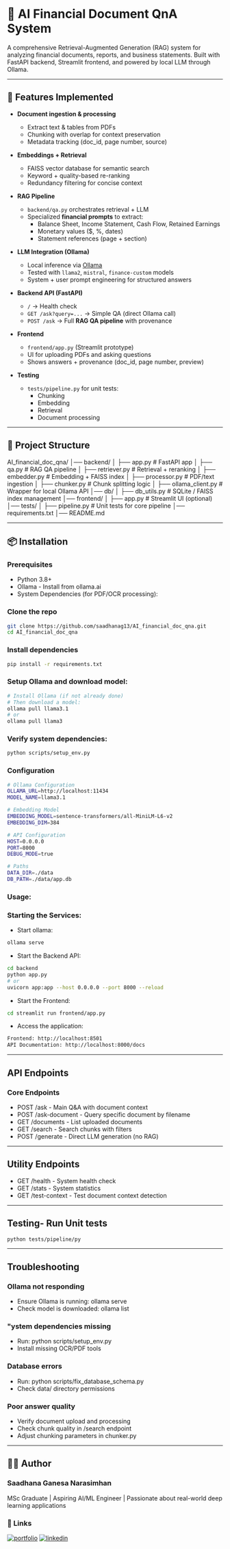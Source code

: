 # 🧠 AI Financial Document QnA System

A comprehensive Retrieval-Augmented Generation (RAG) system for analyzing financial documents, reports, and business statements. Built with FastAPI backend, Streamlit frontend, and powered by local LLM through Ollama.

---

## 🚀 Features Implemented

- **Document ingestion & processing**
  - Extract text & tables from PDFs
  - Chunking with overlap for context preservation
  - Metadata tracking (doc_id, page number, source)

- **Embeddings + Retrieval**
  - FAISS vector database for semantic search
  - Keyword + quality-based re-ranking
  - Redundancy filtering for concise context

- **RAG Pipeline**
  - `backend/qa.py` orchestrates retrieval + LLM
  - Specialized **financial prompts** to extract:
    - Balance Sheet, Income Statement, Cash Flow, Retained Earnings
    - Monetary values ($, %, dates)
    - Statement references (page + section)

- **LLM Integration (Ollama)**
  - Local inference via [Ollama](https://ollama.ai/)
  - Tested with `llama2`, `mistral`, `finance-custom` models
  - System + user prompt engineering for structured answers

- **Backend API (FastAPI)**
  - `/` → Health check  
  - `GET /ask?query=...` → Simple QA (direct Ollama call)  
  - `POST /ask` → Full **RAG QA pipeline** with provenance

- **Frontend**
  - `frontend/app.py` (Streamlit prototype)
  - UI for uploading PDFs and asking questions
  - Shows answers + provenance (doc_id, page number, preview)

- **Testing**
  - `tests/pipeline.py` for unit tests:
    - Chunking
    - Embedding
    - Retrieval
    - Document processing

---

## 📂 Project Structure

AI_financial_doc_qna/
│── backend/
│ ├── app.py # FastAPI app
│ ├── qa.py # RAG QA pipeline
│ ├── retriever.py # Retrieval + reranking
│ ├── embedder.py # Embedding + FAISS index
│ ├── processor.py # PDF/text ingestion
│ ├── chunker.py # Chunk splitting logic
│ ├── ollama_client.py # Wrapper for local Ollama API
│── db/
│ ├── db_utils.py # SQLite / FAISS index management
│── frontend/
│ ├── app.py # Streamlit UI (optional)
│── tests/
│ ├── pipeline.py # Unit tests for core pipeline
│── requirements.txt
│── README.md

---

## 📦 Installation

### Prerequisites
- Python 3.8+
- Ollama - Install from ollama.ai
- System Dependencies (for PDF/OCR processing):

### Clone the repo
```bash
git clone https://github.com/saadhanag13/AI_financial_doc_qna.git
cd AI_financial_doc_qna
```

### Install dependencies
```bash
pip install -r requirements.txt
```

### Setup Ollama and download model:
``` bash
# Install Ollama (if not already done)
# Then download a model:
ollama pull llama3.1
# or
ollama pull llama3
```

### Verify system dependencies:
```bash
python scripts/setup_env.py
```

### Configuration 
```bash
# Ollama Configuration
OLLAMA_URL=http://localhost:11434
MODEL_NAME=llama3.1

# Embedding Model
EMBEDDING_MODEL=sentence-transformers/all-MiniLM-L6-v2
EMBEDDING_DIM=384

# API Configuration
HOST=0.0.0.0
PORT=8000
DEBUG_MODE=true

# Paths
DATA_DIR=./data
DB_PATH=./data/app.db
```

### Usage:
### Starting the Services:
- Start ollama: 
```bash
ollama serve
```

- Start the Backend API:
```bash
cd backend
python app.py
# or
uvicorn app:app --host 0.0.0.0 --port 8000 --reload
```

- Start the Frontend:
```bash
cd streamlit run frontend/app.py
```

- Access the application:
```bash 
Frontend: http://localhost:8501
API Documentation: http://localhost:8000/docs
```
---

## API Endpoints
### Core Endpoints

- POST /ask - Main Q&A with document context
- POST /ask-document - Query specific document by filename
- GET /documents - List uploaded documents
- GET /search - Search chunks with filters
- POST /generate - Direct LLM generation (no RAG)

---

## Utility Endpoints

- GET /health - System health check
- GET /stats - System statistics
- GET /test-context - Test document context detection

---

## Testing- Run Unit tests
```bash
python tests/pipeline/py
```

---

## Troubleshooting
### Ollama not responding
- Ensure Ollama is running: ollama serve
- Check model is downloaded: ollama list

### "ystem dependencies missing
- Run: python scripts/setup_env.py
- Install missing OCR/PDF tools

### Database errors
- Run: python scripts/fix_database_schema.py
- Check data/ directory permissions

### Poor answer quality
- Verify document upload and processing
- Check chunk quality in /search endpoint
- Adjust chunking parameters in chunker.py

---

## 🧑‍💻 Author
### Saadhana Ganesa Narasimhan
MSc Graduate | Aspiring AI/ML Engineer | Passionate about real-world deep learning applications

### 🔗 Links
[![portfolio](https://img.shields.io/badge/my_portfolio-000?style=for-the-badge&logo=ko-fi&logoColor=white)](https://saadhanag13.github.io/MyResume/)
[![linkedin](https://img.shields.io/badge/linkedin-0A66C2?style=for-the-badge&logo=linkedin&logoColor=white)](https://www.linkedin.com/in/saadhana-ganesh-45a50a18b/)
